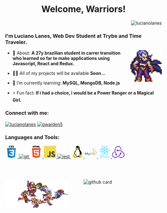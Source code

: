 <h1 align="center"> Welcome, Warriors!</h1>
<p align="center">
<p align="right"> <img src="https://komarev.com/ghpvc/?username=lucianolanes&label=Profile%20views&color=0e75b6&style=flat" alt="lucianolanes" /> </p>
<h3 align="left">I'm Luciano Lanes, Web Dev Student at Trybe and Time Traveler.</h3>
</p>
<p align="right">
<img align="right" src="./images/ctMagus.gif" alt="Magus" width="20%">
</p>

- :bear: About: **A 27y brazilian student in carrer transition who learned so far to make applications using Javascript, React and Redux.**

- 👨‍💻 All of my projects will be available **Soon...**

- 🌱 I’m currently learning: **MySQL, MongoDB, Node.js**

- ⚡ Fun fact: **If i had a choice, i would be a Power Ranger or a Magical Girl.**

<h3 align="left">Connect with me:</h3>
<p align="left">
<a href="https://linkedin.com/in/lucianolanes" target="blank"><img align="center" src="https://raw.githubusercontent.com/rahuldkjain/github-profile-readme-generator/master/src/images/icons/Social/linked-in-alt.svg" alt="lucianolanes" height="30" width="40" /></a>
<a href="https://instagram.com/gwarden5" target="blank"><img align="center" src="https://raw.githubusercontent.com/rahuldkjain/github-profile-readme-generator/master/src/images/icons/Social/instagram.svg" alt="gwarden5" height="30" width="40" /></a>
</p>

<h3 align="left">Languages and Tools:</h3>
<p align="left"> <a href="https://www.w3schools.com/css/" target="_blank"> <img src="https://raw.githubusercontent.com/devicons/devicon/master/icons/css3/css3-original-wordmark.svg" alt="css3" width="40" height="40"/> </a> <a href="https://git-scm.com/" target="_blank"> <img src="https://www.vectorlogo.zone/logos/git-scm/git-scm-icon.svg" alt="git" width="40" height="40"/> </a> <a href="https://www.w3.org/html/" target="_blank"> <img src="https://raw.githubusercontent.com/devicons/devicon/master/icons/html5/html5-original-wordmark.svg" alt="html5" width="40" height="40"/> </a> <a href="https://developer.mozilla.org/en-US/docs/Web/JavaScript" target="_blank"> <img src="https://raw.githubusercontent.com/devicons/devicon/master/icons/javascript/javascript-original.svg" alt="javascript" width="40" height="40"/> </a> <a href="https://jestjs.io" target="_blank"> <img src="https://www.vectorlogo.zone/logos/jestjsio/jestjsio-icon.svg" alt="jest" width="40" height="40"/> </a> <a href="https://www.linux.org/" target="_blank"> <img src="https://raw.githubusercontent.com/devicons/devicon/master/icons/linux/linux-original.svg" alt="linux" width="40" height="40"/> </a> <a href="https://www.mysql.com/" target="_blank"> <img src="https://raw.githubusercontent.com/devicons/devicon/master/icons/mysql/mysql-original-wordmark.svg" alt="mysql" width="40" height="40"/> </a> <a href="https://reactjs.org/" target="_blank"> <img src="https://raw.githubusercontent.com/devicons/devicon/master/icons/react/react-original-wordmark.svg" alt="react" width="40" height="40"/> </a> <a href="https://redux.js.org" target="_blank"> <img src="https://raw.githubusercontent.com/devicons/devicon/master/icons/redux/redux-original.svg" alt="redux" width="40" height="40"/> </a> </p>

<br><br><br>
<img align="right" src="https://github-readme-stats.vercel.app/api?username=lucianolanes&show_icons=true&locale=en" alt="github card" width="50%"/>
<img align="left" src="./images/ctAllParty.gif" alt="Chrono Trigger Party" width="40%"/>
